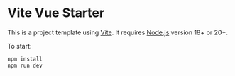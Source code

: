 # Vite Vue Starter

This is a project template using [Vite](https://vitejs.dev/). It requires [Node.js](https://nodejs.org) version 18+ or 20+.

To start:

```sh
npm install
npm run dev

